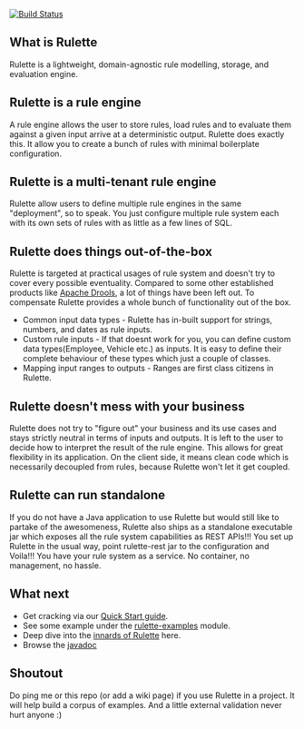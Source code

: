 [![Build Status](https://travis-ci.org/kislayverma/Rulette.svg?branch=master)](https://travis-ci.org/kislayverma/Rulette)

## What is Rulette
Rulette is a lightweight, domain-agnostic rule modelling, storage, and evaluation engine.    

## Rulette is a rule engine
A rule engine allows the user to store rules, load rules and to evaluate them against a given input arrive at a deterministic output. Rulette does exactly this. It allow you to create a bunch of rules with minimal boilerplate configuration.

## Rulette is a multi-tenant rule engine
Rulette allow users to define multiple rule engines in the same "deployment", so to speak. You just configure multiple rule system each with its own sets of rules with as little as a few lines of SQL.

## Rulette does things out-of-the-box
Rulette is targeted at practical usages of rule system and doesn't try to cover every possible eventuality. Compared to some other established products like [Apache Drools](http://www.drools.org), a lot of things have been left out.  To compensate Rulette provides a whole bunch of functionality out of the box. 
* Common input data types - Rulette has in-built support for strings, numbers, and dates as rule inputs.
* Custom rule inputs - If that doesnt work for you, you can define custom data types(Employee, Vehicle etc.) as inputs. It is easy to define their complete behaviour of these types which just a couple of classes.
* Mapping input ranges to outputs - Ranges are first class citizens in Rulette.

## Rulette doesn't mess with your business
Rulette does not try to "figure out" your business and its use cases and stays strictly neutral in terms of inputs and outputs. It is left to the user to decide how to interpret the result of the rule engine. This allows for great flexibility in its application. On the client side, it means clean code which is necessarily decoupled from rules, because Rulette won't let it get coupled.

## Rulette can run standalone
If you do not have a Java application to use Rulette but would still like to partake of the awesomeness, Rulette also ships as a standalone executable jar which exposes all the rule system capabilities as REST APIs!!! You set up Rulette in the usual way, point rulette-rest jar to the configuration and Voila!!! You have your rule system as a service. No container, no management, no hassle.

## What next
* Get cracking via our [Quick Start guide](https://github.com/kislayverma/Rulette/wiki/Quick-start).
* See some example under the [rulette-examples](https://github.com/kislayverma/Rulette/tree/master/rulette-examples/src/main/java/com/github/kislayverma/rulette/example) module.   
* Deep dive into the [innards of Rulette](https://github.com/kislayverma/Rulette/wiki/Architecture) here.
* Browse the [javadoc](https://github.com/kislayverma/Rulette/wiki/Javadoc)

## Shoutout
Do ping me or this repo (or add a wiki page) if you use Rulette in a project. It will help build a corpus of examples. And a little external validation never hurt anyone :)
